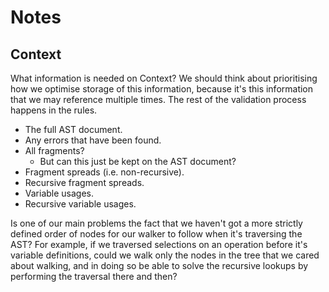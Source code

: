 # Notes

## Context

What information is needed on Context? We should think about prioritising how we optimise storage of
this information, because it's this information that we may reference multiple times. The rest of
the validation process happens in the rules.

* The full AST document.
* Any errors that have been found.
* All fragments?
    * But can this just be kept on the AST document?
* Fragment spreads (i.e. non-recursive).
* Recursive fragment spreads.
* Variable usages.
* Recursive variable usages.

Is one of our main problems the fact that we haven't got a more strictly defined order of nodes for
our walker to follow when it's traversing the AST? For example, if we traversed selections on an
operation before it's variable definitions, could we walk only the nodes in the tree that we cared 
about walking, and in doing so be able to solve the recursive lookups by performing the traversal 
there and then?
